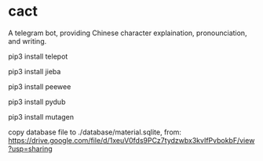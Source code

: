 # cact

A telegram bot, providing Chinese character explaination, pronounciation, and writing.

pip3 install telepot

pip3 install jieba

pip3 install peewee

pip3 install pydub

pip3 install mutagen

copy database file to ./database/material.sqlite, from:
https://drive.google.com/file/d/1xeuV0fds9PCz7tydzwbx3kvIfPvbokbF/view?usp=sharing
